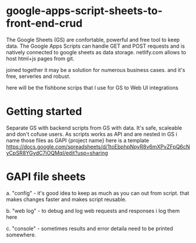 # google-apps-script-sheets-to-front-end-crud

The Google Sheets (GS) are confortable, powerful and free tool to keep data.
The Google Apps Scripts can handle GET and POST requests and is natively connected to google sheets as data storage.
netlify.com allows to host html+js pages from git.

joined together it may be a solution for numerous business cases.
and it's free, serverles and robust.

here will be the fishbone scrips that I use for GS to Web UI integrations

# Getting started
Separate GS with backend scripts from GS with data. It's safe, scaleable and don't cofuse users.
As scripts works as API and are nested in GS i name those files as GAPI {project name}
here is a template 
https://docs.google.com/spreadsheets/d/1toEbphpNpyR8v6mXPvZFpQ6cNyCpSR8YGydC7iOQMqI/edit?usp=sharing

# GAPI file sheets
a. "config" - it's good idea to keep as much as you can out from script. that makes changes faster and makes script reusable.

b. "web log" - to debug and log web requests and responses i log them here

c. "console" - sometimes results and error detaila need to be printed somewhere.


